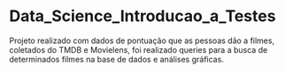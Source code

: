 # Data_Science_Introducao_a_Testes
Projeto realizado com dados de pontuação que as pessoas dão a filmes, coletados do TMDB e Movielens, foi realizado queries para a busca de determinados filmes na base de dados e análises gráficas.
